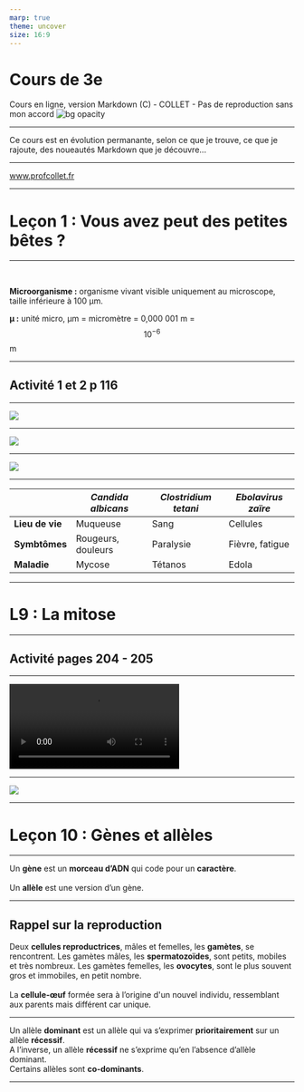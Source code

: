 ```yaml
---
marp: true
theme: uncover
size: 16:9
---
```

<!-- paginate: true -->
# Cours de 3e

Cours en ligne, version Markdown
(C) - COLLET - Pas de reproduction sans mon accord
![bg opacity](Ressources/Photos/You-dont-typically-see-this-part-of-earth.jpg)


---

Ce cours est en évolution permanante, selon ce que je trouve, ce que je rajoute, des noueautés Markdown que je découvre... 

---

www.profcollet.fr
 
---

# Leçon 1 : Vous avez peut des petites bêtes ? 

---
 

**Microorganisme :** organisme vivant visible uniquement au microscope, taille inférieure à 100 µm.

**µ :** unité micro, µm = micromètre = 0,000 001 m = $$ 10^{-6} $$m


---
## Activité 1 et 2 p 116

---

![](Ressources/Photos/d1p116.png)
  

---
    

![](Ressources/Photos/d2p116.png)


---


![](Ressources/Photos/d3p116.png)  


---
   
     

|    |  *Candida albicans* | *Clostridium tetani*   |   *Ebolavirus zaïre* |
|----|----|----|----|
|  **Lieu de vie**  |  Muqueuse  | Sang   |  Cellules  |
|  **Symbtômes**  |  Rougeurs, douleurs  |  Paralysie  |  Fièvre, fatigue  |
|  **Maladie**  |  Mycose  |   Tétanos |  Edola  |

---

# L9 : La mitose

---
## Activité pages 204 - 205

---


<video src="/Ressources/Vidéos/mitose.mp4">
</video>

---


![](Ressources/Photos/mitose.jpg)  


  
---

# Leçon 10 : Gènes et allèles

---


Un **gène** est un **morceau d’ADN** qui code pour un **caractère**. <br> <br> Un **allèle** est une version d’un gène.
   

---

## Rappel sur la reproduction

Deux **cellules reproductrices**, mâles et femelles, les **gamètes**, se rencontrent. Les gamètes mâles, les **spermatozoïdes**, sont petits, mobiles et très nombreux.  Les gamètes femelles, les **ovocytes**, sont le plus souvent gros et immobiles, en petit nombre. <br> <br>La **cellule-œuf** formée sera à l’origine d'un nouvel individu, ressemblant aux parents mais différent car unique.

---


Un allèle **dominant** est un allèle qui va s’exprimer **prioritairement** sur un allèle **récessif**. <br> A l’inverse, un allèle **récessif** ne s’exprime qu’en l’absence d’allèle dominant. <br> Certains allèles sont **co-dominants**. 


---





  